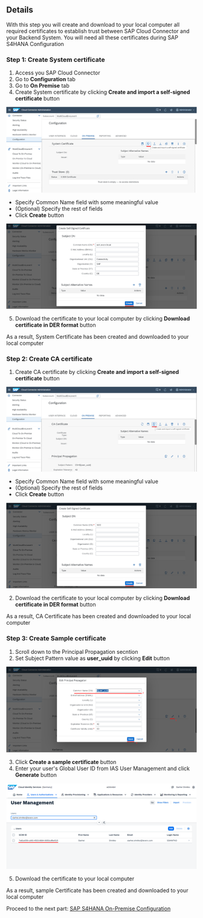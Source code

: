 ## Details

With this step you will create and download to your local computer all required certificates to establish trust between SAP Cloud Connector and your Backend System.
You will need all these certificates during SAP S4HANA Configuration


### Step 1: Create System certificate

1. Access you SAP Cloud Connector
2. Go to **Configuration** tab
3. Go to **On Premise** tab
4. Create System certificate by clicking **Create and import a self-signed certificate** button

![Create and import a self-signed certificate](./Images/1.4.1.png "Create and import a self-signed certificate")

- Specify Common Name field with some meaningful value
- (Optional) Specify the rest of fields
- Click **Create** button

![Create and import a self-signed certificate](./Images/1.4.2.png "Create and import a self-signed certificate")

5. Download the certificate to your local computer by clicking **Download certificate in DER format** button


As a result, System Certificate has been created and downloaded to your local computer


### Step 2: Create CA certificate

1. Create CA certificate by clicking **Create and import a self-signed certificate** button

![Create and import a self-signed certificate](./Images/2.1.1.png "Create and import a self-signed certificate")

- Specify Common Name field with some meaningful value
- (Optional) Specify the rest of fields
- Click **Create** button

![Create and import a self-signed certificate](./Images/2.1.2.png "Create and import a self-signed certificate")

2. Download the certificate to your local computer by clicking **Download certificate in DER format** button

As a result, CA Certificate has been created and downloaded to your local computer


### Step 3: Create Sample certificate

1. Scroll down to the Principal Propagation secntion
2. Set Subject Pattern value as **user_uuid** by clicking **Edit** button 

![Set CN value](./Images/3.2.1.png "Set CN value")

3. Click **Create a sample certificate** button
4. Enter your user's Global User ID from IAS User Management and click **Generate** button

![Global User ID](./Images/3.4.1.png "Global User ID")

5. Download the certificate to your local computer

As a result, sample Certificate has been created and downloaded to your local computer


Proceed to the next part: [SAP S4HANA On-Premise Configuration](https://github.com/Sereg20/Task_Center/blob/master/S4HANA_config/README.md)
